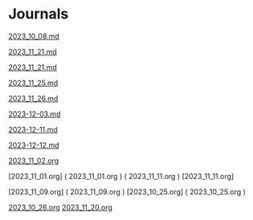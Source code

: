 # Journals

[2023_10_08.md](2023_10_08.md)

[2023_11_21.md](2023_11_21.md)

[2023_11_21.md](2023_11_21.md)

[2023_11_25.md](2023_11_25.md)

[2023_11_26.md](2023_11_26.md)

[2023-12-03.md](2023-12-03.md)

[2023-12-11.md](2023-12-11.md)

[2023-12-12.md]( 2023-12-12.md )

[2023_11_02.org]( 2023_11_02.org )

[2023_11_01.org]
( 2023_11_01.org )
( 2023_11_11.org )
[2023_11_11.org]

[2023_11_09.org]
( 2023_11_09.org )
[2023_10_25.org]
( 2023_10_25.org )

[2023_10_26.org]( 2023_10_26.org )
[2023_11_20.org]( 2023_11_20.org )
